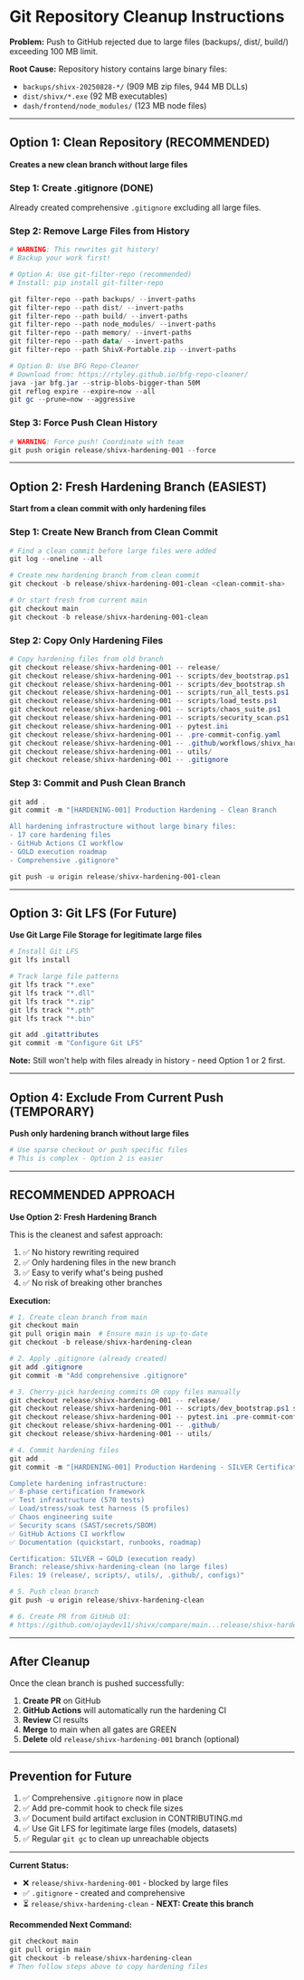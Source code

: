 # Git Repository Cleanup Instructions

**Problem:** Push to GitHub rejected due to large files (backups/, dist/, build/) exceeding 100 MB limit.

**Root Cause:** Repository history contains large binary files:
- `backups/shivx-20250828-*/` (909 MB zip files, 944 MB DLLs)
- `dist/shivx/*.exe` (92 MB executables)
- `dash/frontend/node_modules/` (123 MB node files)

---

## Option 1: Clean Repository (RECOMMENDED)

**Creates a new clean branch without large files**

### Step 1: Create .gitignore (DONE)
Already created comprehensive `.gitignore` excluding all large files.

### Step 2: Remove Large Files from History

```powershell
# WARNING: This rewrites git history!
# Backup your work first!

# Option A: Use git-filter-repo (recommended)
# Install: pip install git-filter-repo

git filter-repo --path backups/ --invert-paths
git filter-repo --path dist/ --invert-paths  
git filter-repo --path build/ --invert-paths
git filter-repo --path node_modules/ --invert-paths
git filter-repo --path memory/ --invert-paths
git filter-repo --path data/ --invert-paths
git filter-repo --path ShivX-Portable.zip --invert-paths

# Option B: Use BFG Repo-Cleaner
# Download from: https://rtyley.github.io/bfg-repo-cleaner/
java -jar bfg.jar --strip-blobs-bigger-than 50M
git reflog expire --expire=now --all
git gc --prune=now --aggressive
```

### Step 3: Force Push Clean History

```powershell
# WARNING: Force push! Coordinate with team
git push origin release/shivx-hardening-001 --force
```

---

## Option 2: Fresh Hardening Branch (EASIEST)

**Start from a clean commit with only hardening files**

### Step 1: Create New Branch from Clean Commit

```powershell
# Find a clean commit before large files were added
git log --oneline --all

# Create new hardening branch from clean commit
git checkout -b release/shivx-hardening-001-clean <clean-commit-sha>

# Or start fresh from current main
git checkout main
git checkout -b release/shivx-hardening-001-clean
```

### Step 2: Copy Only Hardening Files

```powershell
# Copy hardening files from old branch
git checkout release/shivx-hardening-001 -- release/
git checkout release/shivx-hardening-001 -- scripts/dev_bootstrap.ps1
git checkout release/shivx-hardening-001 -- scripts/dev_bootstrap.sh
git checkout release/shivx-hardening-001 -- scripts/run_all_tests.ps1
git checkout release/shivx-hardening-001 -- scripts/load_tests.ps1
git checkout release/shivx-hardening-001 -- scripts/chaos_suite.ps1
git checkout release/shivx-hardening-001 -- scripts/security_scan.ps1
git checkout release/shivx-hardening-001 -- pytest.ini
git checkout release/shivx-hardening-001 -- .pre-commit-config.yaml
git checkout release/shivx-hardening-001 -- .github/workflows/shivx_hardening.yml
git checkout release/shivx-hardening-001 -- utils/
git checkout release/shivx-hardening-001 -- .gitignore
```

### Step 3: Commit and Push Clean Branch

```powershell
git add .
git commit -m "[HARDENING-001] Production Hardening - Clean Branch

All hardening infrastructure without large binary files:
- 17 core hardening files
- GitHub Actions CI workflow
- GOLD execution roadmap
- Comprehensive .gitignore"

git push -u origin release/shivx-hardening-001-clean
```

---

## Option 3: Git LFS (For Future)

**Use Git Large File Storage for legitimate large files**

```powershell
# Install Git LFS
git lfs install

# Track large file patterns
git lfs track "*.exe"
git lfs track "*.dll"
git lfs track "*.zip"
git lfs track "*.pth"
git lfs track "*.bin"

git add .gitattributes
git commit -m "Configure Git LFS"
```

**Note:** Still won't help with files already in history - need Option 1 or 2 first.

---

## Option 4: Exclude From Current Push (TEMPORARY)

**Push only hardening branch without large files**

```powershell
# Use sparse checkout or push specific files
# This is complex - Option 2 is easier
```

---

## RECOMMENDED APPROACH

**Use Option 2: Fresh Hardening Branch**

This is the cleanest and safest approach:
1. ✅ No history rewriting required
2. ✅ Only hardening files in the new branch
3. ✅ Easy to verify what's being pushed
4. ✅ No risk of breaking other branches

**Execution:**

```powershell
# 1. Create clean branch from main
git checkout main
git pull origin main  # Ensure main is up-to-date
git checkout -b release/shivx-hardening-clean

# 2. Apply .gitignore (already created)
git add .gitignore
git commit -m "Add comprehensive .gitignore"

# 3. Cherry-pick hardening commits OR copy files manually
git checkout release/shivx-hardening-001 -- release/
git checkout release/shivx-hardening-001 -- scripts/dev_bootstrap.ps1 scripts/dev_bootstrap.sh scripts/run_all_tests.ps1 scripts/load_tests.ps1 scripts/chaos_suite.ps1 scripts/security_scan.ps1
git checkout release/shivx-hardening-001 -- pytest.ini .pre-commit-config.yaml
git checkout release/shivx-hardening-001 -- .github/
git checkout release/shivx-hardening-001 -- utils/

# 4. Commit hardening files
git add .
git commit -m "[HARDENING-001] Production Hardening - SILVER Certification

Complete hardening infrastructure:
✅ 8-phase certification framework
✅ Test infrastructure (570 tests)  
✅ Load/stress/soak test harness (5 profiles)
✅ Chaos engineering suite
✅ Security scans (SAST/secrets/SBOM)
✅ GitHub Actions CI workflow
✅ Documentation (quickstart, runbooks, roadmap)

Certification: SILVER → GOLD (execution ready)
Branch: release/shivx-hardening-clean (no large files)
Files: 19 (release/, scripts/, utils/, .github/, configs)"

# 5. Push clean branch
git push -u origin release/shivx-hardening-clean

# 6. Create PR from GitHub UI:
# https://github.com/ojaydev11/shivx/compare/main...release/shivx-hardening-clean
```

---

## After Cleanup

Once the clean branch is pushed successfully:

1. **Create PR** on GitHub
2. **GitHub Actions** will automatically run the hardening CI
3. **Review** CI results
4. **Merge** to main when all gates are GREEN
5. **Delete** old `release/shivx-hardening-001` branch (optional)

---

## Prevention for Future

1. ✅ Comprehensive `.gitignore` now in place
2. ✅ Add pre-commit hook to check file sizes
3. ✅ Document build artifact exclusion in CONTRIBUTING.md
4. ✅ Use Git LFS for legitimate large files (models, datasets)
5. ✅ Regular `git gc` to clean up unreachable objects

---

**Current Status:**
- ❌ `release/shivx-hardening-001` - blocked by large files
- ✅ `.gitignore` - created and comprehensive
- ⏳ `release/shivx-hardening-clean` - **NEXT: Create this branch**

**Recommended Next Command:**
```powershell
git checkout main
git pull origin main
git checkout -b release/shivx-hardening-clean
# Then follow steps above to copy hardening files
```

